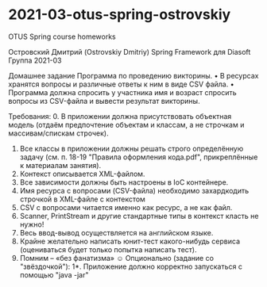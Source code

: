 # 2021-03-otus-spring-ostrovskiy
OTUS Spring course homeworks

Островский Дмитрий (Ostrovskiy Dmitriy)
Spring Framework для Diasoft
Группа 2021-03

Домашнее задание
Программа по проведению викторины.
• В ресурсах хранятся вопросы и различные ответы к ним в виде
CSV файла.
• Программа должна спросить у участника имя и возраст
спросить вопросы из CSV-файла и вывести результат
викторины.

Требования:
0. В приложении должна присутствовать объектная модель
(отдаём предпочтение объектам и классам, а не строчкам и
массивам/спискам строчек).
1. Все классы в приложении должны решать строго
определённую задачу (см. п. 18-19 "Правила оформления
кода.pdf", прикреплённые к материалам занятия).
2. Контекст описывается XML-файлом.
3. Все зависимости должны быть настроены в IoC контейнере.
4. Имя ресурса с вопросами (CSV-файла) необходимо
захардкодить строчкой в XML-файле с контекстом
5. CSV с вопросами читается именно как ресурс, а не как файл.
6. Scanner, PrintStream и другие стандартные типы в контекст
класть не нужно!
7. Весь ввод-вывод осуществляется на английском языке.
8. Крайне желательно написать юнит-тест какого-нибудь сервиса
(оцениваться будет только попытка написать тест).
9. Помним – «без фанатизма» ☺
Опционально (задание со "звёздочкой"):
1*. Приложение должно корректно запускаться с помощью
"java -jar"